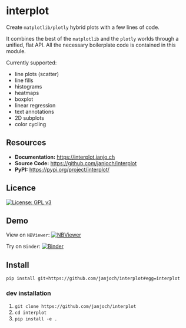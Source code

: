 # interplot
Create `matplotlib/plotly` hybrid plots with a few lines of code.

It combines the best of the `matplotlib` and the `plotly` worlds through
a unified, flat API.
All the necessary boilerplate code is contained in this module.

Currently supported:

- line plots (scatter)
- line fills
- histograms
- heatmaps
- boxplot
- linear regression
- text annotations
- 2D subplots
- color cycling


## Resources

- **Documentation:** https://interplot.janjo.ch
- **Source Code:** https://github.com/janjoch/interplot
- **PyPI:** https://pypi.org/project/interplot/


## Licence
[![License: GPL v3](https://img.shields.io/badge/License-GPLv3-blue.svg)](https://www.gnu.org/licenses/gpl-3.0)


## Demo

View on `NBViewer`:
[![NBViewer](https://raw.githubusercontent.com/jupyter/design/master/logos/Badges/nbviewer_badge.svg)](https://nbviewer.org/github/janjoch/interplot/tree/main/)


Try on `Binder`:
[![Binder](https://mybinder.org/badge_logo.svg)](https://mybinder.org/v2/gh/janjoch/interplot/HEAD)


## Install
```pip install git+https://github.com/janjoch/interplot#egg=interplot```


### dev installation
1. ```git clone https://github.com/janjoch/interplot```
2. ```cd interplot```
2. ```pip install -e .```
